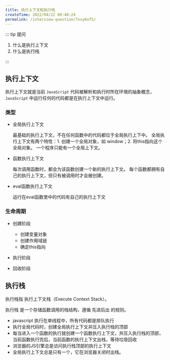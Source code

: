 ```yaml
---
title: 执行上下文和执行栈
createTime: 2022/04/22 09:40:24
permalink: /interview-question/7xxy6of5/
---
```


::: tip 提问

1. 什么是执行上下文
2. 什么是执行栈

:::

## 执行上下文

执行上下文就是当前 `JavaScript` 代码被解析和执行时所在环境的抽象概念，
`JavaScript` 中运行任何的代码都是在执行上下文中运行。

### 类型

- 全局执行上下文

  最基础的执行上下文，不在任何函数中的代码都位于全局执行上下中。
  全局执行上下文有两个特性：1. 创建一个全局对象，如 window；2. 将this指向这个全局对象。
  一个程序只能有一个全局上下文。

- 函数执行上下文

  每次调用函数时，都会为该函数创建一个新的执行上下文。
  每个函数都拥有自己的执行上下文，但只有被调用时才会被创建。

- eval函数执行上下文

  运行在eval函数里中的代码有自己的执行上下文

### 生命周期

- 创建阶段

  - 创建变量对象
  - 创建作用域链
  - 确定this指向

- 执行阶段
- 回收阶段

## 执行栈

执行栈指 执行上下文栈（Execute Context Stack）。

执行栈 是一个存储函数调用的栈结构，遵循 先进后出 的规则。

- javascript 执行在单线程中，所有代码都是排队执行
- 执行全局代码时，创建全局执行上下文并压入执行栈的顶部
- 每当进入一个函数的执行就创建一个函数执行上下文，并压入执行栈的顶部，当前函数执行完后，当前函数的执行上下文出栈，等待垃圾回收
- 浏览器的JS引擎总是访问执行栈顶部的执行上下文
- 全局执行上下文总是只有一个，它在浏览器关闭时出栈。

